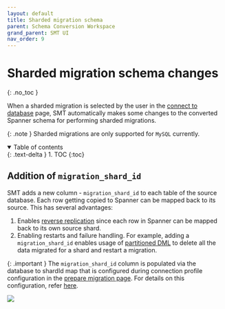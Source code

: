 ```yaml
---
layout: default
title: Sharded migration schema
parent: Schema Conversion Workspace
grand_parent: SMT UI
nav_order: 9
---
```


# Sharded migration schema changes
{: .no_toc }

When a sharded migration is selected by the user in the [connect to database](../connect-source.md#connect-to-database) page, SMT automatically makes some changes to the converted Spanner schema for performing sharded migrations.

{: .note }
Sharded migrations are only supported for `MySQL` currently.

<details open markdown="block">
  <summary>
    Table of contents
  </summary>
  {: .text-delta }
1. TOC
{:toc}
</details>

## Addition of `migration_shard_id`

SMT adds a new column - `migration_shard_id` to each table of the source database. Each row getting copied to Spanner can be mapped back to its source. This has several advantages:

1. Enables [reverse replication](../../reverse-replication/ReverseReplicationUserGuide.md) since each row in Spanner can be mapped back to its own source shard.
2. Enabling restarts and failure handling. For example, adding a `migration_shard_id` enables usage of [partitioned DML](https://cloud.google.com/spanner/docs/dml-partitioned) to delete all the data migrated for a shard and restart a migration.

{: .important }
The `migration_shard_id` column is populated via the database to shardId map that is configured during connection profile configuration in the [prepare migration page](../prepare-migration/prepare.md). For details on this configuration, refer [here](../prepare-migration/conn-profiles.md#form-based-configuration).

![](https://services.google.com/fh/files/misc/shard_schema.png)

